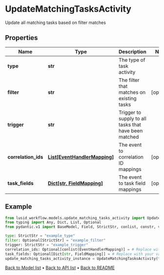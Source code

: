 # UpdateMatchingTasksActivity

Update all matching tasks based on filter matches
## Properties
Name | Type | Description | Notes
------------ | ------------- | ------------- | -------------
**type** | **str** | The type of task activity | 
**filter** | **str** | The filter that matches on existing tasks | [optional] 
**trigger** | **str** | Trigger to supply to all tasks that have been matched | 
**correlation_ids** | [**List[EventHandlerMapping]**](EventHandlerMapping.md) | The event to correlation ID mappings | [optional] 
**task_fields** | [**Dict[str, FieldMapping]**](FieldMapping.md) | The event to task field mappings | [optional] 
## Example

```python
from lusid_workflow.models.update_matching_tasks_activity import UpdateMatchingTasksActivity
from typing import Any, Dict, List, Optional
from pydantic.v1 import BaseModel, Field, StrictStr, conlist, constr, validator

type: StrictStr = "example_type"
filter: Optional[StrictStr] = "example_filter"
trigger: StrictStr = "example_trigger"
correlation_ids: Optional[conlist(EventHandlerMapping)] = # Replace with your value
task_fields: Optional[Dict[str, FieldMapping]] = # Replace with your value
update_matching_tasks_activity_instance = UpdateMatchingTasksActivity(type=type, filter=filter, trigger=trigger, correlation_ids=correlation_ids, task_fields=task_fields)

```

[Back to Model list](../README.md#documentation-for-models) &#8226; [Back to API list](../README.md#documentation-for-api-endpoints) &#8226; [Back to README](../README.md)

